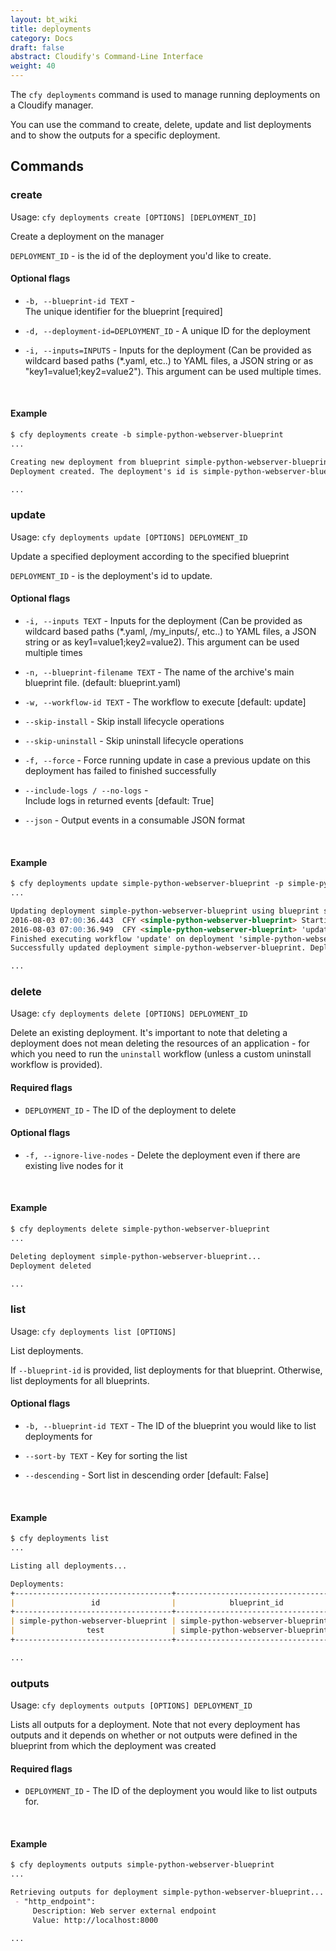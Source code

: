 ```yaml
---
layout: bt_wiki
title: deployments
category: Docs
draft: false
abstract: Cloudify's Command-Line Interface
weight: 40
---
```


The `cfy deployments` command is used to manage running deployments on a Cloudify manager.

You can use the command to create, delete, update and list deployments and to show the outputs for a specific deployment.


## Commands

### create

Usage: `cfy deployments create [OPTIONS] [DEPLOYMENT_ID]`

Create a deployment on the manager

`DEPLOYMENT_ID` -       is the id of the deployment you'd like to create.

#### Optional flags

*  `-b, --blueprint-id TEXT` -   
                        The unique identifier for the blueprint
                        [required]

*  `-d, --deployment-id=DEPLOYMENT_ID` -
                        A unique ID for the deployment
*  `-i, --inputs=INPUTS` -
                        Inputs for the deployment (Can be provided as wildcard
                        based paths (*.yaml, etc..) to YAML files, a JSON
                        string or as "key1=value1;key2=value2"). This argument
                        can be used multiple times.


&nbsp;
#### Example

```markdown
$ cfy deployments create -b simple-python-webserver-blueprint
...

Creating new deployment from blueprint simple-python-webserver-blueprint...
Deployment created. The deployment's id is simple-python-webserver-blueprint

...
```

### update

Usage: `cfy deployments update [OPTIONS] DEPLOYMENT_ID`

Update a specified deployment according to the specified blueprint

`DEPLOYMENT_ID` -       is the deployment's id to update.

#### Optional flags

*  `-i, --inputs TEXT` -
                        Inputs for the deployment (Can be provided as
                        wildcard based paths (*.yaml, /my_inputs/,
                        etc..) to YAML files, a JSON string or as
                        key1=value1;key2=value2). This argument can
                        be used multiple times
*  `-n, --blueprint-filename TEXT` -
                        The name of the archive's main blueprint file.
                        (default: blueprint.yaml)
*  `-w, --workflow-id TEXT` - 
                        The workflow to execute [default: update]
*  `--skip-install` -   Skip install lifecycle operations

*  `--skip-uninstall` - Skip uninstall lifecycle operations

*  `-f, --force` -      Force running update in case a previous
                        update on this deployment has failed to
                        finished successfully
*  `--include-logs / --no-logs` -     
                        Include logs in returned events [default: True]
*  `--json` -           Output events in a consumable JSON format

&nbsp;
#### Example

```markdown
$ cfy deployments update simple-python-webserver-blueprint -p simple-python-webserver-blueprint/blueprint.yaml
...

Updating deployment simple-python-webserver-blueprint using blueprint simple-python-webserver-blueprint/blueprint.yaml
2016-08-03 07:00:36.443  CFY <simple-python-webserver-blueprint> Starting 'update' workflow execution
2016-08-03 07:00:36.949  CFY <simple-python-webserver-blueprint> 'update' workflow execution succeeded
Finished executing workflow 'update' on deployment 'simple-python-webserver-blueprint'
Successfully updated deployment simple-python-webserver-blueprint. Deployment update id: simple-python-webserver-blueprint-e9c19b3a-563b-480c-b5b1-edabfaad0fdd. Execution id: d0829eb4-ea5b-472f-af6f-b04107aeca83

...
```

### delete

Usage: `cfy deployments delete [OPTIONS] DEPLOYMENT_ID`

Delete an existing deployment. It's important to note that deleting a deployment does not mean deleting the resources of an application - for which you need to run the `uninstall` workflow (unless a custom uninstall workflow is provided).

#### Required flags

*  `DEPLOYMENT_ID` -    The ID of the deployment to delete

#### Optional flags

*  `-f, --ignore-live-nodes` - 
                        Delete the deployment even if there are existing live nodes for it

&nbsp;
#### Example

```markdown
$ cfy deployments delete simple-python-webserver-blueprint
...

Deleting deployment simple-python-webserver-blueprint...
Deployment deleted

...
```

### list

Usage: `cfy deployments list [OPTIONS]`

List deployments.

If `--blueprint-id` is provided, list deployments for that blueprint.
  Otherwise, list deployments for all blueprints.

#### Optional flags

*  `-b, --blueprint-id TEXT` - 
                        The ID of the blueprint you would like to list deployments for

*  `--sort-by TEXT` -   Key for sorting the list

*  `--descending` -     Sort list in descending order [default: False]


&nbsp;
#### Example

```markdown
$ cfy deployments list
...

Listing all deployments...

Deployments:
+-----------------------------------+-----------------------------------+--------------------------+--------------------------+
|                 id                |            blueprint_id           |        created_at        |        updated_at        |
+-----------------------------------+-----------------------------------+--------------------------+--------------------------+
| simple-python-webserver-blueprint | simple-python-webserver-blueprint | 2016-08-02 12:03:17.974  | 2016-08-02T12:03:17.974Z |
|                test               | simple-python-webserver-blueprint | 2016-08-03 06:47:30.774  | 2016-08-03T06:47:30.774Z |
+-----------------------------------+-----------------------------------+--------------------------+--------------------------+

...
```

### outputs

Usage: `cfy deployments outputs [OPTIONS] DEPLOYMENT_ID`

Lists all outputs for a deployment. Note that not every deployment has outputs and it depends on whether or not outputs were defined in the blueprint from which the deployment was created

#### Required flags

* `DEPLOYMENT_ID` - The ID of the deployment you would like to list outputs for.

&nbsp;
#### Example

```markdown
$ cfy deployments outputs simple-python-webserver-blueprint
...

Retrieving outputs for deployment simple-python-webserver-blueprint...
 - "http_endpoint":
     Description: Web server external endpoint
     Value: http://localhost:8000

...
```